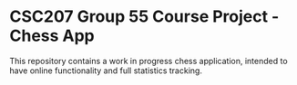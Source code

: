 # CSC207 Group 55 Course Project - Chess App
This repository contains a work in progress chess application, intended to have online functionality and full statistics tracking.
